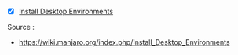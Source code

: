 - [x] [Install Desktop Environments](https://github.com/wahasa/Manjaro/tree/main#install-desktop-environments)

Source : </br>
- https://wiki.manjaro.org/index.php/Install_Desktop_Environments
